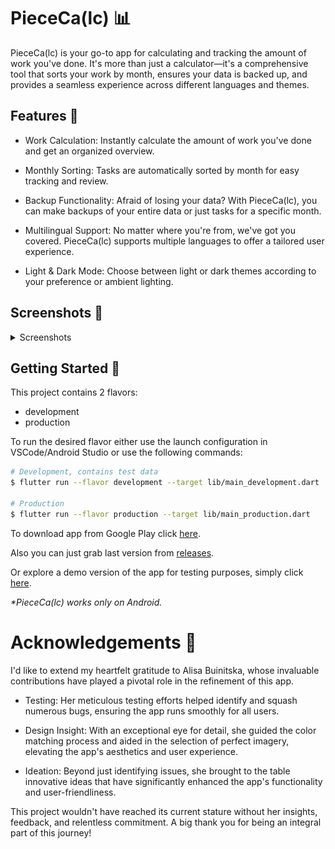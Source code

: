 # PieceCa(lc) 📊

PieceCa(lc) is your go-to app for calculating and tracking the amount of work you've done. It's more than just a calculator—it's a comprehensive tool that sorts your work by month, ensures your data is backed up, and provides a seamless experience across different languages and themes.

## Features 🌟
- Work Calculation: Instantly calculate the amount of work you've done and get an organized overview.

- Monthly Sorting: Tasks are automatically sorted by month for easy tracking and review.

- Backup Functionality: Afraid of losing your data? With PieceCa(lc), you can make backups of your entire data or just tasks for a specific month.

- Multilingual Support: No matter where you're from, we've got you covered. PieceCa(lc) supports multiple languages to offer a tailored user experience.

- Light & Dark Mode: Choose between light or dark themes according to your preference or ambient lighting.


## Screenshots 📸

<details>
  <summary>Screenshots</summary>

<img src="https://github.com/OolaaPleur/piececalc/blob/master/assets/github_screenshots/tasks.png" width=30% height=30%>
<img src="https://github.com/OolaaPleur/piececalc/blob/master/assets/github_screenshots/chart.png" width=30% height=30%>
<img src="https://github.com/OolaaPleur/piececalc/blob/master/assets/github_screenshots/add_task.png" width=30% height=30%>
<img src="https://github.com/OolaaPleur/piececalc/blob/master/assets/github_screenshots/add_work.png" width=30% height=30%>

</details>

## Getting Started 🚀

This project contains 2 flavors:

- development
- production

To run the desired flavor either use the launch configuration in VSCode/Android Studio or use the following commands:

```sh
# Development, contains test data
$ flutter run --flavor development --target lib/main_development.dart

# Production
$ flutter run --flavor production --target lib/main_production.dart
```

To download app from Google Play click [here](https://play.google.com/store/apps/details?id=com.oolaa.piececalc).

Also you can just grab last version from [releases](https://github.com/OolaaPleur/piececalc/releases).

Or explore a demo version of the app for testing purposes, simply click [here](https://piececalc.codemagic.app/).

_\*PieceCa(lc) works only on Android._

# Acknowledgements 🙏
I'd like to extend my heartfelt gratitude to Alisa Buinitska, whose invaluable contributions have played a pivotal role in the refinement of this app.

- Testing: Her meticulous testing efforts helped identify and squash numerous bugs, ensuring the app runs smoothly for all users.

- Design Insight: With an exceptional eye for detail, she guided the color matching process and aided in the selection of perfect imagery, elevating the app's aesthetics and user experience.

- Ideation: Beyond just identifying issues, she brought to the table innovative ideas that have significantly enhanced the app's functionality and user-friendliness.

This project wouldn't have reached its current stature without her insights, feedback, and relentless commitment. A big thank you for being an integral part of this journey!